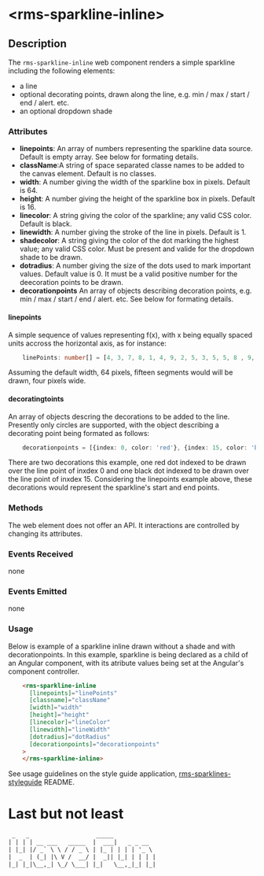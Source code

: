 &lt;rms-sparkline-inline&gt;
====

Description
----
The `rms-sparkline-inline` web component renders a simple sparkline including the following elements:
* a line
* optional decorating points, drawn along the line, e.g. min / max / start / end / alert. etc.
* an optional dropdown shade

### Attributes
* **linepoints**: An array of numbers representing the sparkline data source. Default is empty array. See below for formating details.
* **className**:A string of space separated classe names to be added to the canvas element. Default is no classes.
* **width**: A number giving the width of the sparkline box in pixels. Default is 64.
* **height**: A number giving the height of the sparkline box in pixels. Default is 16.
* **linecolor**: A string giving the color of the sparkline; any valid CSS color. Default is black.
* **linewidth**: A number giving the stroke of the line in pixels. Default is 1.
* **shadecolor**: A string giving the color of the dot marking the highest value; any valid CSS color. Must be present and valide for the dropdown shade to be drawn.
* **dotradius**: A number giving the size of the dots used to mark important values. Default value is 0. It must be a valid positive number for the deecoration points to be drawn.
* **decorationpoints** An array of objects describing decoration points,  e.g. min / max / start / end / alert. etc. See below for formating details.

#### linepoints
A simple sequence of values representing f(x), with x being equally spaced units accross the horizontal axis, as for instance:
````typescript
    linePoints: number[] = [4, 3, 7, 8, 1, 4, 9, 2, 5, 3, 5, 5, 8 , 9, 7, 1];
````
Assuming the default width, 64 pixels, fifteen segments would will be drawn, four pixels wide.

#### decoratingtoints
An array of objects descring the decorations to be added to the line. Presently only circles are supported, with the object describing a decorating point being formated as follows:
````typescript
    decorationpoints = [{index: 0, color: 'red'}, {index: 15, color: 'black'}];
````

There are two decorations this example, one red dot indexed to be drawn over the line point of inxdex 0 and one black dot indexed to be drawn over the line point of inxdex 15. Considering the linepoints example above, these decorations would represent the sparkline's start and end points. 

### Methods
The web element does not offer an API. It interactions are controlled by changing its attributes.

### Events Received
none

### Events Emitted
none

### Usage
Below is example of a sparkline inline drawn without a shade and with decorationpoints. In this example, sparkline is being declared as a child of an Angular component, with its atribute values being set at the Angular's component controller.

````html
    <rms-sparkline-inline
      [linepoints]="linePoints"
      [classname]="className"
      [width]="width"
      [height]="height"
      [linecolor]="lineColor"
      [linewidth]="lineWidth"
      [dotradius]="dotRadius"
      [decorationpoints]="decorationpoints"
    >
    </rms-sparkline-inline>
````

See usage guidelines on the style guide application, [rms-sparklines-styleguide](https://github.com/RodrigoMattosoSilveira/rms-sparklines-styleguide) README.

# Last but not least
````html
 _   _                   _____            
| | | | __ ___   _____  |  ___|   _ _ __  
| |_| |/ _` \ \ / / _ \ | |_ | | | | '_ \ 
|  _  | (_| |\ V /  __/ |  _|| |_| | | | |
|_| |_|\__,_| \_/ \___| |_|   \__,_|_| |_|                                      
````
